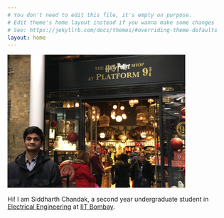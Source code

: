 ```yaml
---
# You don't need to edit this file, it's empty on purpose.
# Edit theme's home layout instead if you wanna make some changes
# See: https://jekyllrb.com/docs/themes/#overriding-theme-defaults
layout: home
---
```



  <img src="/photo.jpg" alt="Siddharth" height="300px">


Hi! I am Siddharth Chandak, a second year undergraduate student in [Electrical Engineering](https://www.ee.iitb.ac.in/web) at [IIT Bombay](http://www.iitb.ac.in/).





